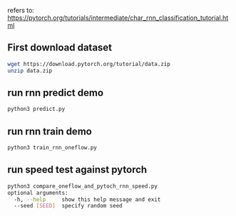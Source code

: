 refers to: https://pytorch.org/tutorials/intermediate/char_rnn_classification_tutorial.html

## First download dataset 
```bash
wget https://download.pytorch.org/tutorial/data.zip
unzip data.zip
```

## run rnn predict demo
```bash
python3 predict.py
```

## run rnn train demo
```bash
python3 train_rnn_oneflow.py
```

## run speed test against pytorch
```bash
python3 compare_oneflow_and_pytoch_rnn_speed.py
optional arguments:
  -h, --help     show this help message and exit
  --seed [SEED]  specify random seed
```
